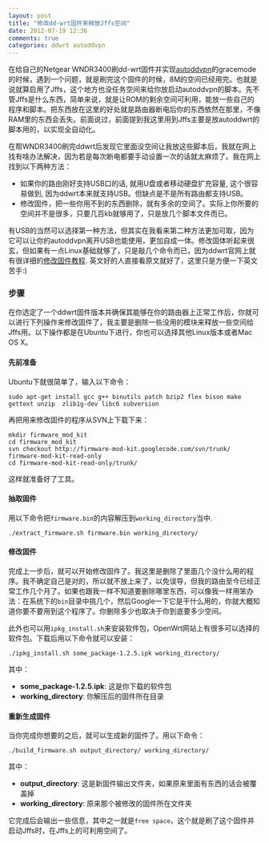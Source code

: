 ```yaml
---
layout: post
title: "修改dd-wrt固件来释放Jffs空间"
date: 2012-07-19 12:36
comments: true
categories: ddwrt autoddvpn
---
```


在给自己的Netgear WNDR3400刷dd-wrt固件并实现[autoddvpn](https://code.google.com/p/autoddvpn/)的gracemode的时候，遇到一个问题，就是刷完这个固件的时候，8M的空间已经用完。也就是说就算启用了Jffs，这个地方也没任务空间来给你放启动autoddvpn的脚本。先不管Jffs是什么东西，简单来说，就是让ROM的剩余空间可利用，能放一些自己的程序和脚本。把东西放在这里的好处就是路由器断电后你的东西依然在那里，不像RAM里的东西会丢失。前面说过，前面提到我这里用到Jffs主要是放autoddwrt的脚本用的，以实现全自动化。

在帮WNDR3400刷完ddwrt后发现它里面没空间让我放这些脚本后，我就在网上找有啥办法解决，因为若是每次断电都要手动设置一次的话就太麻烦了。我在网上找到以下两种方法：

* 如果你的路由刚好支持USB口的话, 就用U盘或者移动硬盘扩充容量, 这个很容易做到, 因为ddwrt本来就支持USB。但缺点是不是所有路由都支持USB。
* 修改固件，把一些你用不到的东西删除，就有多余的空间了。实际上你所要的空间并不是很多，只要几百kb就够用了，只是放几个脚本文件而已。

有USB的当然可以选择第一种方法，但其实在我看来第二种方法更加可取，因为它可以让你的autoddvpn离开USB也能使用，更加自成一体。修改固体听起来很玄，但如果有一点Linux基础就够了，只是敲几个命令而已，因为ddwrt官网上就有很详细的[修改固件教程](http://www.dd-wrt.com/wiki/index.php/Development). 英文好的人直接看原文就好了，这里只是方便一下英文苦手:)

### 步骤
在你选定了一个ddwrt固件版本并确保其能够在你的路由器上正常工作后，你就可以进行下列操作来修改固件了，我主要是删除一些没用的模块来释放一些空间给Jffs用。以下操作都是在Ubuntu下进行，你也可以选择其他Linux版本或者Mac OS X。


#### 先前准备 ####
Ubuntu下就很简单了，输入以下命令：

    sudo apt-get install gcc g++ binutils patch bzip2 flex bison make gettext unzip  zlib1g-dev libc6 subversion

再把用来修改固件的程序从SVN上下载下来：

    mkdir firmware_mod_kit
    cd firmware_mod_kit
    svn checkout http://firmware-mod-kit.googlecode.com/svn/trunk/ firmware-mod-kit-read-only
    cd firmware-mod-kit-read-only/trunk/
    
这样就准备好了工具。

#### 抽取固件 ####
用以下命令把`firmware.bin`的内容解压到`working_directory`当中.

    ./extract_firmware.sh firmware.bin working_directory/

#### 修改固件 ####
完成上一步后，就可以开始修改固件了。我这里是删除了里面几个没什么用的程序。我不确定自己是对的，所以就不放上来了，以免误导，但我的路由至今已经正常工作几个月了。如果也跟我一样不知道要删除哪里东西，可以像我一样用笨办法：在系统下的`bin`目录中挑几个，然后Google一下它是干什么用的，你就大概知道你要不要用到这个程序了。你删除多少也取决于你到底要多少空间。

此外也可以用`ipkg_install.sh`来安装软件包，OpenWrt网站上有很多可以选择的软件包。下载后用以下命令就可以安装：

    ./ipkg_install.sh some_package-1.2.5.ipk working_directory/
其中：

* **some_package-1.2.5.ipk**: 这是你下载的软件包
* **working_directory**: 你解压后的固件所在目录

#### 重新生成固件 ####
当你完成你想要的之后，就可以生成新的固件了。用以下命令：

    ./build_firmware.sh output_directory/ working_directory/

其中：
* **output_directory**: 这是新固件输出文件夹，如果原来里面有东西的话会被覆盖掉
* **working_directory**: 原来那个被修改的固件所在文件夹

它完成后会输出一些信息，其中之一就是`free space`，这个就是刷了这个固件并启动Jffs时，在Jffs上的可利用空间了。


